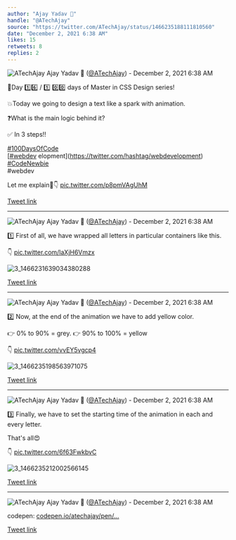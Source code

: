 ```yaml
---
author: "Ajay Yadav 🎯"
handle: "@ATechAjay"
source: "https://twitter.com/ATechAjay/status/1466235188111810560"
date: "December 2, 2021 6:38 AM"
likes: 15
retweets: 8
replies: 2
---
```

![ATechAjay](https://pbs.twimg.com/profile_images/1485567675111981057/mLsrcZdB_normal.jpg)
Ajay Yadav 🎯 ([@ATechAjay](https://twitter.com/ATechAjay)) - December 2, 2021 6:38 AM

💚Day 1️⃣6️⃣ /  1️⃣ 0️⃣0️⃣ days of Master in CSS Design series!

💥Today we going to design a text like a spark with animation.

❓What is the main logic behind it?

✅ In 3 steps!!

[#100DaysOfCode](https://twitter.com/hashtag/100DaysOfCode)  
[[#webdev](https://twitter.com/hashtag/webdev) elopment](https://twitter.com/hashtag/webdevelopment)  
[#CodeNewbie](https://twitter.com/hashtag/CodeNewbie)  
#webdev 

Let me explain🧵👇 [pic.twitter.com/p8pmVAgUhM](https://twitter.com/ATechAjay/status/1466235188111810560/photo/1)

[Tweet link](https://twitter.com/ATechAjay/status/1466235188111810560)

---

![ATechAjay](https://pbs.twimg.com/profile_images/1485567675111981057/mLsrcZdB_normal.jpg)
Ajay Yadav 🎯 ([@ATechAjay](https://twitter.com/ATechAjay)) - December 2, 2021 6:38 AM

1️⃣ First of all, we have wrapped all letters in particular containers like this.

👇 [pic.twitter.com/laXjH6Vmzx](https://twitter.com/ATechAjay/status/1466235195628011525/photo/1)

![3_1466231639034380288](https://pbs.twimg.com/media/FFkZ6EMVQAAFm7p.jpg)

[Tweet link](https://twitter.com/ATechAjay/status/1466235195628011525)

---

![ATechAjay](https://pbs.twimg.com/profile_images/1485567675111981057/mLsrcZdB_normal.jpg)
Ajay Yadav 🎯 ([@ATechAjay](https://twitter.com/ATechAjay)) - December 2, 2021 6:38 AM

2️⃣ Now, at the end of the animation we have to add yellow color.

👉 0% to 90% = grey.
👉 90% to 100% = yellow

👇 [pic.twitter.com/vvEY5vgcp4](https://twitter.com/ATechAjay/status/1466235209049784324/photo/1)

![3_1466235198563971075](https://pbs.twimg.com/media/FFkdJQeUcAMPgBw.jpg)

[Tweet link](https://twitter.com/ATechAjay/status/1466235209049784324)

---

![ATechAjay](https://pbs.twimg.com/profile_images/1485567675111981057/mLsrcZdB_normal.jpg)
Ajay Yadav 🎯 ([@ATechAjay](https://twitter.com/ATechAjay)) - December 2, 2021 6:38 AM

3️⃣ Finally, we have to set the starting time of the animation in each and every letter.

That's all😍

👇 [pic.twitter.com/6f63FwkbvC](https://twitter.com/ATechAjay/status/1466235223230664709/photo/1)

![3_1466235212002566145](https://pbs.twimg.com/media/FFkdKCiVIAE2xC3.jpg)

[Tweet link](https://twitter.com/ATechAjay/status/1466235223230664709)

---

![ATechAjay](https://pbs.twimg.com/profile_images/1485567675111981057/mLsrcZdB_normal.jpg)
Ajay Yadav 🎯 ([@ATechAjay](https://twitter.com/ATechAjay)) - December 2, 2021 6:38 AM

codepen:
[codepen.io/atechajay/pen/…](https://codepen.io/atechajay/pen/dyVPxjq)

[Tweet link](https://twitter.com/ATechAjay/status/1466235226942705668)